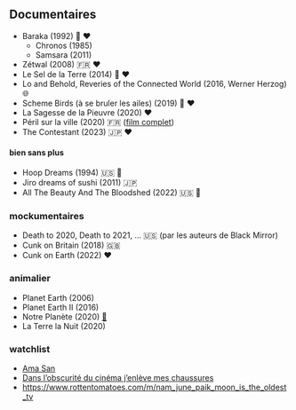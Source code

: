 Documentaires
-------------
* Baraka (1992) 🎥 ❤️
    * Chronos (1985)
    * Samsara (2011)
* Zétwal (2008) 🇫🇷 ❤️
* Le Sel de la Terre (2014) 🎥 ❤️
* Lo and Behold, Reveries of the Connected World (2016, Werner Herzog) 🌐
* Scheme Birds (à se bruler les ailes) (2019) 🏴󠁧󠁢󠁳󠁣󠁴󠁿 ❤️
* La Sagesse de la Pieuvre (2020) ❤️
* Péril sur la ville (2020) 🇫🇷 ([film complet](https://www.youtube.com/watch?v=kNKGmD9-1uI))
* The Contestant (2023) 🇯🇵 ❤️


#### bien sans plus

* Hoop Dreams (1994) 🇺🇸 🏀
* Jiro dreams of sushi (2011) 🇯🇵
* All The Beauty And The Bloodshed (2022) 🇺🇸 💊


### mockumentaires

* Death to 2020, Death to 2021, ... 🇺🇸 (par les auteurs de Black Mirror)
* Cunk on Britain (2018) 🇬🇧
* Cunk on Earth (2022) ❤️


### animalier

* Planet Earth (2006)
* Planet Earth II (2016)
* Notre Planète (2020) [📰](https://fr.wikipedia.org/wiki/Notre_plan%C3%A8te)
* La Terre la Nuit (2020)


### watchlist

* [Ama San](https://www.on-tenk.com/fr/documentaires/coup-de-coeur/ama-san)
* [Dans l’obscurité du cinéma j’enlève mes chaussures](https://www.allocine.fr/film/fichefilm_gen_cfilm=250663.html)
* https://www.rottentomatoes.com/m/nam_june_paik_moon_is_the_oldest_tv

